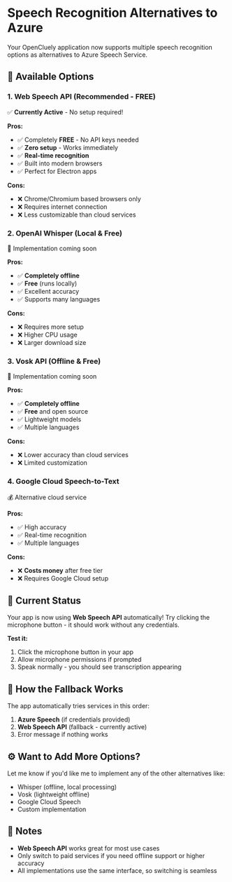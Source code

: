# Speech Recognition Alternatives to Azure

Your OpenCluely application now supports multiple speech recognition options as alternatives to Azure Speech Service.

## 🎯 Available Options

### 1. **Web Speech API (Recommended - FREE)**
✅ **Currently Active** - No setup required!

**Pros:**
- ✅ Completely **FREE** - No API keys needed
- ✅ **Zero setup** - Works immediately 
- ✅ **Real-time recognition**
- ✅ Built into modern browsers
- ✅ Perfect for Electron apps

**Cons:**
- ❌ Chrome/Chromium based browsers only
- ❌ Requires internet connection
- ❌ Less customizable than cloud services

### 2. **OpenAI Whisper (Local & Free)**
🔧 Implementation coming soon

**Pros:**
- ✅ **Completely offline**
- ✅ **Free** (runs locally)
- ✅ Excellent accuracy
- ✅ Supports many languages

**Cons:**
- ❌ Requires more setup
- ❌ Higher CPU usage
- ❌ Larger download size

### 3. **Vosk API (Offline & Free)**
🔧 Implementation coming soon

**Pros:**
- ✅ **Completely offline** 
- ✅ **Free** and open source
- ✅ Lightweight models
- ✅ Multiple languages

**Cons:**
- ❌ Lower accuracy than cloud services
- ❌ Limited customization

### 4. **Google Cloud Speech-to-Text**
💰 Alternative cloud service

**Pros:**
- ✅ High accuracy
- ✅ Real-time recognition
- ✅ Multiple languages

**Cons:**
- ❌ **Costs money** after free tier
- ❌ Requires Google Cloud setup

## 🚀 Current Status

Your app is now using **Web Speech API** automatically! Try clicking the microphone button - it should work without any credentials.

**Test it:**
1. Click the microphone button in your app
2. Allow microphone permissions if prompted
3. Speak normally - you should see transcription appearing

## 🔄 How the Fallback Works

The app automatically tries services in this order:
1. **Azure Speech** (if credentials provided)
2. **Web Speech API** (fallback - currently active)
3. Error message if nothing works

## ⚙️ Want to Add More Options?

Let me know if you'd like me to implement any of the other alternatives like:
- Whisper (offline, local processing)
- Vosk (lightweight offline)
- Google Cloud Speech
- Custom implementation

## 📝 Notes

- **Web Speech API** works great for most use cases
- Only switch to paid services if you need offline support or higher accuracy
- All implementations use the same interface, so switching is seamless
